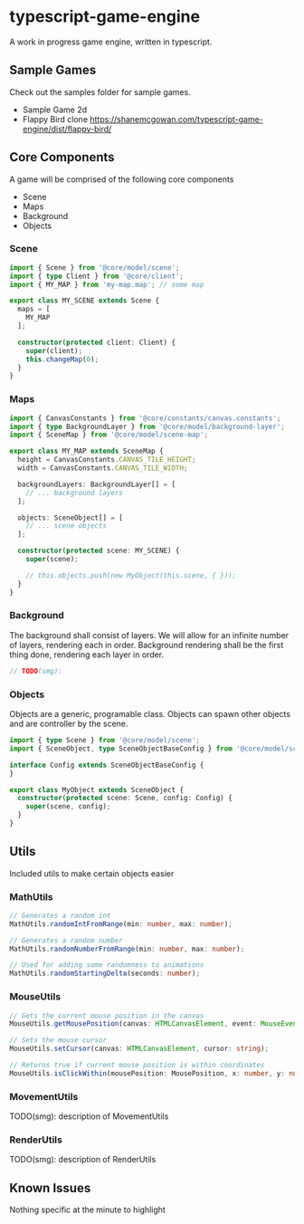 # typescript-game-engine
A work in progress game engine, written in typescript.

## Sample Games
Check out the samples folder for sample games.
- Sample Game 2d
- Flappy Bird clone https://shanemcgowan.com/typescript-game-engine/dist/flappy-bird/

## Core Components
A game will be comprised of the following core components
- Scene
- Maps
- Background
- Objects

### Scene
```TypeScript
import { Scene } from '@core/model/scene';
import { type Client } from '@core/client';
import { MY_MAP } from 'my-map.map'; // some map

export class MY_SCENE extends Scene {
  maps = [
    MY_MAP
  ];

  constructor(protected client: Client) {
    super(client);
    this.changeMap(0);
  }
}
```

### Maps
```TypeScript
import { CanvasConstants } from '@core/constants/canvas.constants';
import { type BackgroundLayer } from '@core/model/background-layer';
import { SceneMap } from '@core/model/scene-map';

export class MY_MAP extends SceneMap {
  height = CanvasConstants.CANVAS_TILE_HEIGHT;
  width = CanvasConstants.CANVAS_TILE_WIDTH;

  backgroundLayers: BackgroundLayer[] = [
    // ... background layers
  ];

  objects: SceneObject[] = [
    // ... scene objects
  ];

  constructor(protected scene: MY_SCENE) {
    super(scene);

    // this.objects.push(new MyObject(this.scene, { }));
  }
}
```

### Background
The background shall consist of layers. We will allow for an infinite number of layers, rendering each in order. Background rendering shall be the first thing done, rendering each layer in order.

```TypeScript
// TODO(smg):  
```

### Objects
Objects are a generic, programable class. Objects can spawn other objects and are controller by the scene.

```TypeScript
import { type Scene } from '@core/model/scene';
import { SceneObject, type SceneObjectBaseConfig } from '@core/model/scene-object';

interface Config extends SceneObjectBaseConfig {
}

export class MyObject extends SceneObject {
  constructor(protected scene: Scene, config: Config) {
    super(scene, config);
  }
}
```

## Utils
Included utils to make certain objects easier

### MathUtils
```TypeScript
// Generates a random int
MathUtils.randomIntFromRange(min: number, max: number);
```

```TypeScript
// Generates a random number
MathUtils.randomNumberFromRange(min: number, max: number);
```

```TypeScript
// Used for adding some randomness to animations
MathUtils.randomStartingDelta(seconds: number);
```

### MouseUtils
```TypeScript
// Gets the current mouse position in the canvas
MouseUtils.getMousePosition(canvas: HTMLCanvasElement, event: MouseEvent);
```

```TypeScript
// Sets the mouse cursor
MouseUtils.setCursor(canvas: HTMLCanvasElement, cursor: string);
```

```TypeScript
// Returns true if current mouse position is within coordinates
MouseUtils.isClickWithin(mousePosition: MousePosition, x: number, y: number, width: number, height: number);
```

### MovementUtils
TODO(smg): description of MovementUtils

### RenderUtils
TODO(smg): description of RenderUtils

## Known Issues
Nothing specific at the minute to highlight